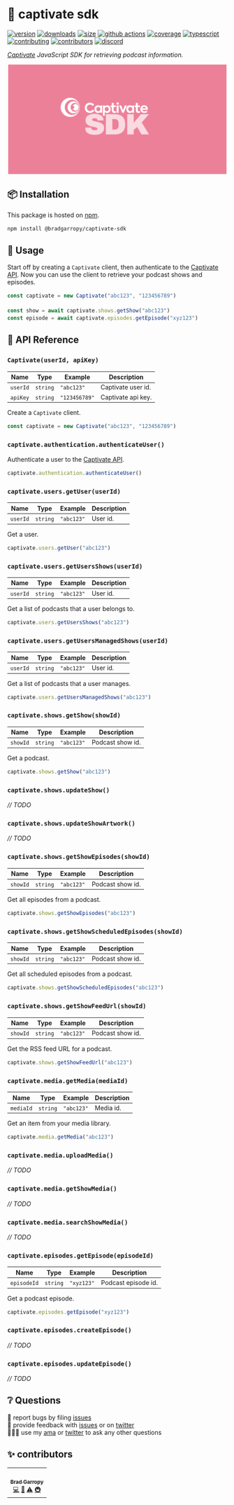 # 🎤 captivate sdk

[![version][version-badge]][npm]
[![downloads][downloads-badge]][npm]
[![size][size-badge]][bundlephobia]
[![github actions][github-actions-badge]][github-actions]
[![coverage][codecov-badge]][codecov]
[![typescript][typescript-badge]][typescript]
[![contributing][contributing-badge]][contributing]
[![contributors][contributors-badge]][contributors]
[![discord][discord-badge]][discord]

_[Captivate][captivate] JavaScript SDK for retrieving podcast information._

<p align="center">
    <a href="https://www.npmjs.com/package/@bradgarropy/next-seo">
        <img alt="next link" src="./images/github.png" width="500">
    </a>
</p>

## 📦 Installation

This package is hosted on [npm][npm].

```bash
npm install @bradgarropy/captivate-sdk
```

## 🥑 Usage

Start off by creating a `Captivate` client, then authenticate to the [Captivate API][captivate-api]. Now you can use the client to retrieve your podcast shows and episodes.

```javascript
const captivate = new Captivate("abc123", "123456789")

const show = await captivate.shows.getShow("abc123")
const episode = await captivate.episodes.getEpisode("xyz123")
```

## 📖 API Reference

### `Captivate(userId, apiKey)`

| Name     | Type     | Example       | Description        |
| -------- | -------- | ------------- | ------------------ |
| `userId` | `string` | `"abc123"`    | Captivate user id. |
| `apiKey` | `string` | `"123456789"` | Captivate api key. |

Create a `Captivate` client.

```javascript
const captivate = new Captivate("abc123", "123456789")
```

### `captivate.authentication.authenticateUser()`

Authenticate a user to the [Captivate API][captivate-api].

```javascript
captivate.authentication.authenticateUser()
```

### `captivate.users.getUser(userId)`

| Name     | Type     | Example    | Description |
| -------- | -------- | ---------- | ----------- |
| `userId` | `string` | `"abc123"` | User id.    |

Get a user.

```javascript
captivate.users.getUser("abc123")
```

### `captivate.users.getUsersShows(userId)`

| Name     | Type     | Example    | Description |
| -------- | -------- | ---------- | ----------- |
| `userId` | `string` | `"abc123"` | User id.    |

Get a list of podcasts that a user belongs to.

```javascript
captivate.users.getUsersShows("abc123")
```

### `captivate.users.getUsersManagedShows(userId)`

| Name     | Type     | Example    | Description |
| -------- | -------- | ---------- | ----------- |
| `userId` | `string` | `"abc123"` | User id.    |

Get a list of podcasts that a user manages.

```javascript
captivate.users.getUsersManagedShows("abc123")
```

### `captivate.shows.getShow(showId)`

| Name     | Type     | Example    | Description      |
| -------- | -------- | ---------- | ---------------- |
| `showId` | `string` | `"abc123"` | Podcast show id. |

Get a podcast.

```javascript
captivate.shows.getShow("abc123")
```

### `captivate.shows.updateShow()`

_// TODO_

### `captivate.shows.updateShowArtwork()`

_// TODO_

### `captivate.shows.getShowEpisodes(showId)`

| Name     | Type     | Example    | Description      |
| -------- | -------- | ---------- | ---------------- |
| `showId` | `string` | `"abc123"` | Podcast show id. |

Get all episodes from a podcast.

```javascript
captivate.shows.getShowEpisodes("abc123")
```

### `captivate.shows.getShowScheduledEpisodes(showId)`

| Name     | Type     | Example    | Description      |
| -------- | -------- | ---------- | ---------------- |
| `showId` | `string` | `"abc123"` | Podcast show id. |

Get all scheduled episodes from a podcast.

```javascript
captivate.shows.getShowScheduledEpisodes("abc123")
```

### `captivate.shows.getShowFeedUrl(showId)`

| Name     | Type     | Example    | Description      |
| -------- | -------- | ---------- | ---------------- |
| `showId` | `string` | `"abc123"` | Podcast show id. |

Get the RSS feed URL for a podcast.

```javascript
captivate.shows.getShowFeedUrl("abc123")
```

### `captivate.media.getMedia(mediaId)`

| Name      | Type     | Example    | Description |
| --------- | -------- | ---------- | ----------- |
| `mediaId` | `string` | `"abc123"` | Media id.   |

Get an item from your media library.

```javascript
captivate.media.getMedia("abc123")
```

### `captivate.media.uploadMedia()`

_// TODO_

### `captivate.media.getShowMedia()`

_// TODO_

### `captivate.media.searchShowMedia()`

_// TODO_

### `captivate.episodes.getEpisode(episodeId)`

| Name        | Type     | Example    | Description         |
| ----------- | -------- | ---------- | ------------------- |
| `episodeId` | `string` | `"xyz123"` | Podcast episode id. |

Get a podcast episode.

```javascript
captivate.episodes.getEpisode("xyz123")
```

### `captivate.episodes.createEpisode()`

_// TODO_

### `captivate.episodes.updateEpisode()`

_// TODO_

## ❔ Questions

🐛 report bugs by filing [issues][issues]  
📢 provide feedback with [issues][issues] or on [twitter][twitter]  
🙋🏼‍♂️ use my [ama][ama] or [twitter][twitter] to ask any other questions

## ✨ contributors

<!-- ALL-CONTRIBUTORS-LIST:START - Do not remove or modify this section -->
<!-- prettier-ignore-start -->
<!-- markdownlint-disable -->
<table>
  <tr>
    <td align="center"><a href="https://bradgarropy.com"><img src="https://avatars.githubusercontent.com/u/11336745?v=4?s=100" width="100px;" alt=""/><br /><sub><b>Brad Garropy</b></sub></a><br /><a href="https://github.com/bradgarropy/captivate-sdk/commits?author=bradgarropy" title="Code">💻</a> <a href="https://github.com/bradgarropy/captivate-sdk/commits?author=bradgarropy" title="Documentation">📖</a> <a href="https://github.com/bradgarropy/captivate-sdk/commits?author=bradgarropy" title="Tests">⚠️</a> <a href="#infra-bradgarropy" title="Infrastructure (Hosting, Build-Tools, etc)">🚇</a></td>
  </tr>
</table>

<!-- markdownlint-restore -->
<!-- prettier-ignore-end -->

<!-- ALL-CONTRIBUTORS-LIST:END -->

[codecov]: https://app.codecov.io/gh/bradgarropy/captivate-sdk
[contributing]: https://github.com/bradgarropy/captivate-sdk/blob/master/contributing.md
[contributors]: #-contributors
[npm]: https://www.npmjs.com/package/@bradgarropy/captivate-sdk
[codecov-badge]: https://img.shields.io/codecov/c/github/bradgarropy/captivate-sdk?style=flat-square
[version-badge]: https://img.shields.io/npm/v/@bradgarropy/captivate-sdk.svg?style=flat-square
[downloads-badge]: https://img.shields.io/npm/dt/@bradgarropy/captivate-sdk?style=flat-square
[contributing-badge]: https://img.shields.io/badge/PRs-welcome-success?style=flat-square
[contributors-badge]: https://img.shields.io/github/all-contributors/bradgarropy/captivate-sdk?style=flat-square
[issues]: https://github.com/bradgarropy/captivate-sdk/issues
[twitter]: https://twitter.com/bradgarropy
[ama]: https://bradgarropy.com/ama
[bundlephobia]: https://bundlephobia.com/result?p=@bradgarropy/captivate-sdk
[size-badge]: https://img.shields.io/bundlephobia/minzip/@bradgarropy/captivate-sdk?style=flat-square
[github-actions]: https://github.com/bradgarropy/captivate-sdk/actions
[github-actions-badge]: https://img.shields.io/github/workflow/status/bradgarropy/captivate-sdk/%F0%9F%9A%80%20release?style=flat-square
[typescript]: https://www.typescriptlang.org/dt/search?search=%40bradgarropy%2Fcaptivate-sdk
[typescript-badge]: https://img.shields.io/npm/types/@bradgarropy/captivate-sdk?style=flat-square
[discord]: https://bradgarropy.com/discord
[discord-badge]: https://img.shields.io/discord/748196643140010015?style=flat-square
[captivate]: https://captivate.fm
[captivate-api]: https://api.captivate.fm
